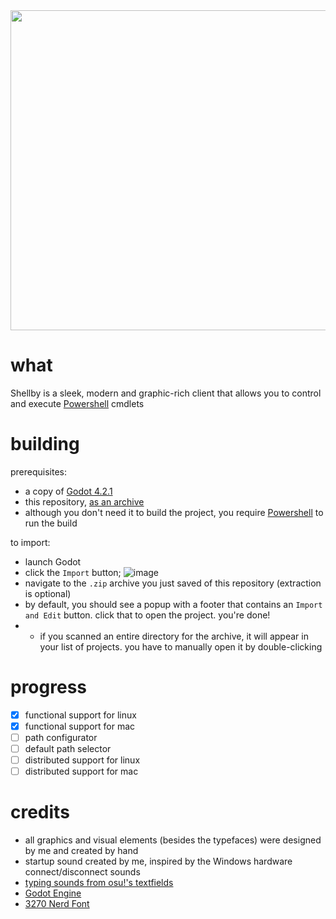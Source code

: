 <img src="https://github.com/Gapva/Shellby/assets/90116898/074726ac-191a-4956-8b64-5002b5e92606" width=512>

# what
Shellby is a sleek, modern and graphic-rich client that allows you to control and execute [Powershell](https://github.com/PowerShell/PowerShell?tab=readme-ov-file#get-powershell) cmdlets

# building
prerequisites:
- a copy of [Godot 4.2.1](https://github.com/godotengine/godot/releases/download/4.2.1-stable/Godot_v4.2.1-stable_win64.exe.zip)
- this repository, [as an archive](https://github.com/Gapva/Shellby/archive/refs/heads/main.zip)
- although you don't need it to build the project, you require [Powershell](https://github.com/PowerShell/PowerShell?tab=readme-ov-file#get-powershell) to run the build

to import:
- launch Godot
- click the `Import` button; ![image](https://github.com/Gapva/Shellby/assets/90116898/218866b6-d450-4a0e-93d4-9de7114613de)
- navigate to the `.zip` archive you just saved of this repository (extraction is optional)
- by default, you should see a popup with a footer that contains an `Import and Edit` button. click that to open the project. you're done!
- - if you scanned an entire directory for the archive, it will appear in your list of projects. you have to manually open it by double-clicking

# progress
- [x] functional support for linux
- [x] functional support for mac
- [ ] path configurator
- [ ] default path selector
- [ ] distributed support for linux
- [ ] distributed support for mac

# credits
- all graphics and visual elements (besides the typefaces) were designed by me and created by hand
- startup sound created by me, inspired by the Windows hardware connect/disconnect sounds
- [typing sounds from osu!'s textfields](https://github.com/ppy/osu-resources/tree/c3848d8b1c84966abe851d915bcca878415614b4/osu.Game.Resources/Samples/Keyboard)
- [Godot Engine](https://godotengine.org/)
- [3270 Nerd Font](https://github.com/ryanoasis/nerd-fonts/releases/download/v3.1.1/3270.zip)
